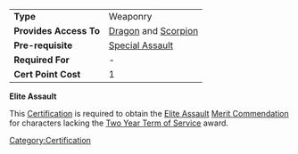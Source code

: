 |                        |                                                                       |
| ---------------------- | --------------------------------------------------------------------- |
| **Type**               | Weaponry                                                              |
| **Provides Access To** | [Dragon](Dragon.md "wikilink") and [Scorpion](Scorpion.md "wikilink") |
| **Pre-requisite**      | [Special Assault](Special_Assault.md "wikilink")                      |
| **Required For**       | \-                                                                    |
| **Cert Point Cost**    | 1                                                                     |

**Elite Assault**

This [Certification](Certification.md "wikilink") is required to obtain the
[Elite Assault](</Elite_Assault_(Merit)> "wikilink") [Merit
Commendation](Merit_Commendation.md "wikilink") for characters lacking the
[Two Year Term of Service](Term_of_Service.md "wikilink") award.

[Category:Certification](Category:Certification.md "wikilink")
